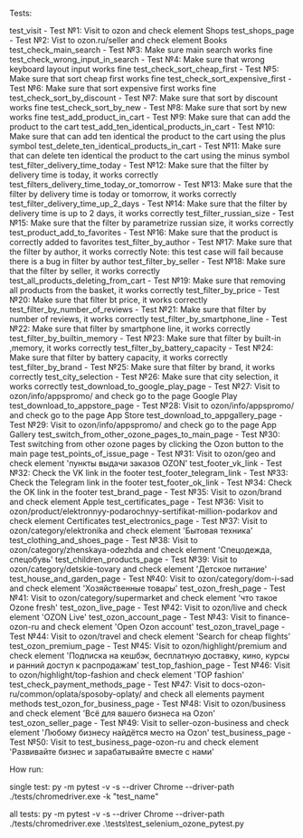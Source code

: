 Tests:

test_visit                                      - Test №1:  Visit to ozon and check element Shops
test_shops_page                                 - Test №2:  Vist to ozon.ru/seller and check element Books
test_check_main_search                          - Test №3:  Make sure main search works fine
test_check_wrong_input_in_search                - Test №4:  Make sure that wrong keyboard layout input works fine
test_check_sort_cheap_first                     - Test №5:  Make sure that sort cheap first works fine
test_check_sort_expensive_first                 - Test №6:  Make sure that sort expensive first works fine
test_check_sort_by_discount                     - Test №7:  Make sure that sort by discount works fine
test_check_sort_by_new                          - Test №8:  Make sure that sort by new works fine
test_add_product_in_cart                        - Test №9:  Make sure that can add the product to the cart
test_add_ten_identical_products_in_cart         - Test №10: Make sure that can add ten identical the product to the cart using the plus symbol
test_delete_ten_identical_products_in_cart      - Test №11: Make sure that can delete ten identical the product to the cart using the minus symbol
test_filter_delivery_time_today                 - Test №12: Make sure that the filter by delivery time is today, it works correctly
test_filters_delivery_time_today_or_tomorrow    - Test №13: Make sure that the filter by delivery time is today or tomorrow, it works correctly
test_filter_delivery_time_up_2_days             - Test №14: Make sure that the filter by delivery time is up to 2 days, it works correctly
test_filter_russian_size                        - Test №15: Make sure that the filter by parametrize russian size, it works correctly
test_product_add_to_favorites                   - Test №16: Make sure that the product is correctly added to favorites
test_filter_by_author                           - Test №17: Make sure that the filter by author, it works correctly Note: this test case will fail because there is a bug in filter by author
test_filter_by_seller                           - Test №18: Make sure that the filter by seller, it works correctly
test_all_products_deleting_from_cart            - Test №19: Make sure that removing all products from the basket, it works correctly
test_filter_by_price                            - Test №20: Make sure that filter bt price, it works correctly
test_filter_by_number_of_reviews                - Test №21: Make sure that filter by number of reviews, it works correctly
test_filter_by_smartphone_line                  - Test №22: Make sure that filter by smartphone line, it works correctly
test_filter_by_builtin_memory                   - Test №23: Make sure that filter by built-in ,memory, it works correctly
test_filter_by_battery_capacity                 - Test №24: Make sure that filter by battery capacity, it works correctly
test_filter_by_brand                            - Test №25: Make sure that filter by brand, it works correctly
test_city_selection                             - Test №26: Make sure that city selection, it works correctly
test_download_to_google_play_page               - Test №27: Visit to ozon/info/appspromo/ and check go to the page Google Play
test_download_to_appstore_page                  - Test №28: Visit to ozon/info/appspromo/ and check go to the page App Store
test_download_to_appgallery_page                - Test №29: Visit to ozon/info/appspromo/ and check go to the page App Gallery
test_switch_from_other_ozone_pages_to_main_page - Test №30: Test switching from other ozone pages by clicking the Ozon button to the main page
test_points_of_issue_page                       - Test №31: Visit to ozon/geo and check element 'пункты выдачи заказов OZON'
test_footer_vk_link                             - Test №32: Check the VK link in the footer
test_footer_telegram_link                       - Test №33: Check the Telegram link in the footer
test_footer_ok_link                             - Test №34: Check the OK link in the footer
test_brand_page                                 - Test №35: Visit to ozon/brand and check element Apple
test_certificates_page                          - Test №36: Visit to ozon/product/elektronnyy-podarochnyy-sertifikat-million-podarkov and check element Certificates
test_electronics_page                           - Test №37: Visit to ozon/category/elektronika and check element 'Бытовая техника'
test_clothing_and_shoes_page                    - Test №38: Visit to ozon/category/zhenskaya-odezhda and check element 'Спецодежда, спецобувь'
test_children_products_page                     - Test №39: Visit to ozon/category/detskie-tovary and check element 'Детское питание'
test_house_and_garden_page                      - Test №40: Visit to ozon/category/dom-i-sad and check element 'Хозяйственные товары'
test_ozon_fresh_page                            - Test №41: Visit to ozon/category/supermarket and check element 'что такоe Ozone fresh'
test_ozon_live_page                             - Test №42: Visit to ozon/live and check element 'OZON Live'
test_ozon_account_page                          - Test №43: Visit to finance-ozon-ru and check element 'Open Ozon account'
test_ozon_travel_page                           - Test №44: Visit to ozon/travel and check element 'Search for cheap flights'
test_ozon_premium_page                          - Test №45: Visit to ozon/highlight/premium and check element 'Подписка на кешбэк, бесплатную доставку, кино, курсы и ранний доступ к распродажам'
test_top_fashion_page                           - Test №46: Visit to ozon/highlight/top-fashion and check element 'TOP fashion'
test_check_payment_methods_page                 - Test №47: Visit to docs-ozon-ru/common/oplata/sposoby-oplaty/ and check all elements payment methods
test_ozon_for_business_page                     - Test №48: Visit to ozon/business and check element 'Всё для вашего бизнеса на Ozon'
test_ozon_seller_page                           - Test №49: Visit to seller-ozon-business and check element 'Любому бизнесу найдётся место на Ozon'
test_business_page                              - Test №50: Visit to test_business_page-ozon-ru and check element 'Развивайте бизнес и зарабатывайте вместе с нами'

How run:

single test: 
	py -m pytest -v -s --driver Chrome --driver-path ./tests/chromedriver.exe -k "test_name"
	
all tests:
	py -m pytest -v -s --driver Chrome --driver-path ./tests/chromedriver.exe .\tests\test_selenium_ozone_pytest.py
	